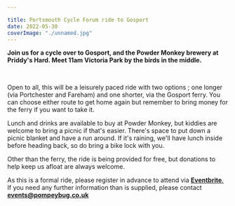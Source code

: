 ```yaml
---

title: Portsmouth Cycle Forum ride to Gosport
date: 2022-05-30
coverImage: "./unnamed.jpg"
---
```


**Join us for a cycle over to Gosport, and the Powder Monkey brewery at Priddy's Hard. Meet 11am Victoria Park by the birds in the middle.**

 

Open to all, this will be a leisurely paced ride with two options ; one longer (via Portchester and Fareham) and one shorter, via the Gosport ferry. You can choose either route to get home again but remember to bring money for the ferry if you want to take it.

Lunch and drinks are available to buy at Powder Monkey, but kiddies are welcome to bring a picnic if that's easier. There's space to put down a picnic blanket and have a run around. If it's raining, we'll have lunch inside before heading back, so do bring a bike lock with you.

Other than the ferry, the ride is being provided for free, but donations to help keep us afloat are always welcome.

As this is a formal ride, please register in advance to attend via [**Eventbrite**.](https://www.eventbrite.co.uk/e/pcf-cycle-ride-portsmouth-to-gosport-two-ways-tickets-342953572367) If you need any further information than is supplied, please contact [**events@pompeybug.co.uk**](mailto:events@pompeybug.co.uk?subject=Gosport%20Bike%20Week%20Ride)
